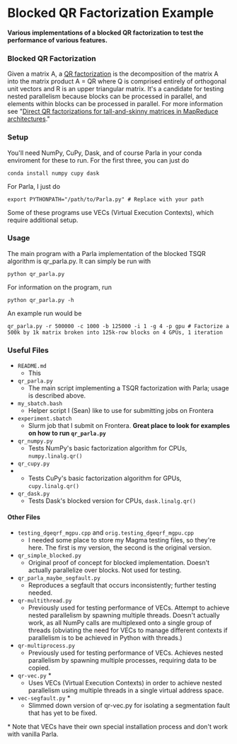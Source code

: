 # Blocked QR Factorization Example
**Various implementations of a blocked QR factorization to test the performance of various features.**

### Blocked QR Factorization
Given a matrix A, a [QR factorization](https://en.wikipedia.org/wiki/QR_decomposition) is the decomposition
of the matrix A into the matrix product A = QR where Q
is comprised entirely of orthogonal unit vectors and R is an
upper triangular matrix. It's a candidate for testing nested parallelism because blocks can be processed in parallel, and elements within blocks can be processed in parallel. For more information see "[Direct QR factorizations for tall-and-skinny matrices in
MapReduce architectures](https://arxiv.org/abs/1301.1071)."

### Setup
You'll need NumPy, CuPy, Dask, and of course Parla in your conda enviroment for these to run. For the first three, you can just do
```
conda install numpy cupy dask
```
For Parla, I just do
```
export PYTHONPATH="/path/to/Parla.py" # Replace with your path
```
Some of these programs use VECs (Virtual Execution Contexts), which require additional setup.

### Usage
The main program with a Parla implementation of the blocked TSQR algorithm is qr_parla.py. It can simply be run with
```
python qr_parla.py
```
For information on the program, run
```
python qr_parla.py -h
```
An example run would be
```
qr_parla.py -r 500000 -c 1000 -b 125000 -i 1 -g 4 -p gpu # Factorize a 500k by 1k matrix broken into 125k-row blocks on 4 GPUs, 1 iteration
```

### Useful Files
- `README.md`
	- This
- `qr_parla.py`
	- The main script implementing a TSQR factorization with Parla; usage is described above.
- `my_sbatch.bash`
	- Helper script I (Sean) like to use for submitting jobs on Frontera
- `experiment.sbatch`
	- Slurm job that I submit on Frontera. **Great place to look for examples on how to run `qr_parla.py`**
- `qr_numpy.py`
	- Tests NumPy's basic factorization algorithm for CPUs, `numpy.linalg.qr()`
- `qr_cupy.py`
- 	- Tests CuPy's basic factorization algorithm for GPUs, `cupy.linalg.qr()`
- `qr_dask.py`
	- Tests Dask's blocked version for CPUs, `dask.linalg.qr()`

#### Other Files
- `testing_dgeqrf_mgpu.cpp` and `orig.testing_dgeqrf_mgpu.cpp`
	- I needed some place to store my Magma testing files, so they're here. The first is my version, the second is the original version.
- `qr_simple_blocked.py`
	- Original proof of concept for blocked implementation. Doesn't actually parallelize over blocks. Not used for testing.
- `qr_parla_maybe_segfault.py`
	- Reproduces a segfault that occurs inconsistently; further testing needed.
- `qr-multithread.py`
	- Previously used for testing performance of VECs. Attempt to achieve nested parallelism by spawning multiple threads. Doesn't actually work, as all NumPy calls are multiplexed onto a single group of threads (obviating the need for VECs to manage different contexts if parallelism is to be achieved in Python with threads.)
- `qr-multiprocess.py`
	- Previously used for testing performance of VECs. Achieves nested parallelism by spawning multiple processes, requiring data to be copied.
- `qr-vec.py` \*
	- Uses VECs (Virtual Execution Contexts) in order to achieve nested parallelism using multiple threads in a single virtual address space.
- `vec-segfault.py` \*
	- Slimmed down version of qr-vec.py for isolating a segmentation fault that has yet to be fixed.  

\* Note that VECs have their own special installation process and don't work with vanilla Parla.

